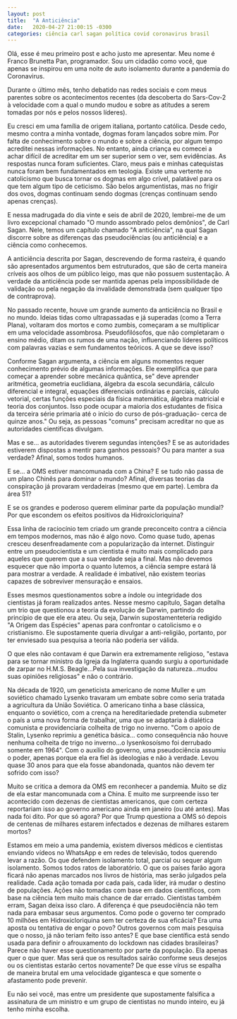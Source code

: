 ```yaml
---
layout: post
title:  "A Anticiência"
date:   2020-04-27 21:00:15 -0300
categories: ciência carl sagan política covid coronavirus brasil
---
```


Olá, esse é meu primeiro post e acho justo me apresentar. Meu nome é Franco Brunetta Pan, programador. Sou um cidadão como você, que apenas se inspirou em uma noite de auto isolamento durante a pandemia do Coronavirus.

Durante o último mês, tenho debatido nas redes sociais e com meus parentes sobre os acontecimentos recentes (da descoberta do Sars-Cov-2 à velocidade com a qual o mundo mudou e sobre as atitudes a serem tomadas por nós e pelos nossos líderes).

Eu cresci em uma família de origem italiana, portanto católica. Desde cedo, mesmo contra a minha vontade, dogmas foram lançados sobre mim. Por falta de conhecimento sobre o mundo e sobre a ciência, por algum tempo acreditei nessas informações. No entanto, ainda criança eu comecei a achar difícil de acreditar em um ser superior sem o ver, sem evidências. As respostas nunca foram suficientes. Claro, meus pais e minhas catequistas nunca foram bem fundamentados em teologia. Existe uma vertente no catolicismo que busca tornar os dogmas em algo crível, palatável para os que tem algum tipo de ceticismo. São belos argumentistas, mas no frigir dos ovos, dogmas continuam sendo dogmas (crenças continuam sendo apenas crenças).

E nessa madrugada do dia vinte e seis de abril de 2020, lembrei-me de um livro excepcional chamado "O mundo assombrado pelos demônios", de Carl Sagan. Nele, temos um capítulo chamado "A anticiência", na qual Sagan discorre sobre as diferenças das pseudociências (ou anticiência) e a ciência como conhecemos.

A anticiência descrita por Sagan, descrevendo de forma rasteira, é quando são apresentados argumentos bem estruturados, que são de certa maneira críveis aos olhos de um público leigo, mas que não possuem sustentação. A verdade da anticiência pode ser mantida apenas pela impossibilidade de validação ou pela negação da invalidade demonstrada (sem qualquer tipo de contraprova).

No passado recente, houve um grande aumento da anticiência no Brasil e no mundo. Ideias tidas como ultrapassadas e já superadas (como a Terra Plana), voltaram dos mortos e como zumbis, começaram a se multiplicar em uma velocidade assombrosa. Pseudofilósofos, que não completaram o ensino médio, ditam os rumos de uma nação, influenciando líderes políticos com palavras vazias e sem fundamentos teóricos. A que se deve isso?

Conforme Sagan argumenta, a ciência em alguns momentos requer conhecimento prévio de algumas informações. Ele exemplifica que para começar a aprender sobre mecânica quântica, se" deve aprender aritmética, geometria euclidiana, álgebra da escola secundária, cálculo diferencial e integral, equações diferenciais ordinárias e parciais, cálculo vetorial, certas funções especiais da física matemática, álgebra matricial e teoria dos conjuntos. Isso pode ocupar a maioria dos estudantes de física da terceira série primaria até o início do curso de pós-graduação- cerca de quinze anos." Ou seja, as pessoas "comuns" precisam acreditar no que as autoridades cientificas divulgam.

Mas e se... as autoridades tiverem segundas intenções? E se as autoridades estiverem dispostas a mentir para ganhos pessoais? Ou para manter a sua verdade? Afinal, somos todos humanos.

E se... a OMS estiver mancomunada com a China? E se tudo não passa de um plano Chinês para dominar o mundo? Afinal, diversas teorias da conspiração já provaram verdadeiras (mesmo que em parte). Lembra da área 51?

E se os grandes e poderoso querem eliminar parte da população mundial? Por que escondem os efeitos positivos da Hidroxicloriquina?

Essa linha de raciocínio tem criado um grande preconceito contra a ciência em tempos modernos, mas não é algo novo. Como quase tudo, apenas cresceu desenfreadamente com a popularização da internet. Distinguir entre um pseudocientista e um cientista é muito mais complicado para aqueles que querem que a sua verdade seja a final. Mas não devemos esquecer que não importa o quanto lutemos, a ciência sempre estará lá para mostrar a verdade. A realidade é imbatível, não existem teorias capazes de sobreviver mensuração e ensaios.

Esses mesmos questionamentos sobre a índole ou integridade dos cientistas já foram realizados antes. Nesse mesmo capítulo, Sagan detalha um trio que questionou a teoria da evolução de Darwin, partindo do princípio de que ele era ateu. Ou seja, Darwin supostamenteteria redigido "A Origem das Espécies" apenas para confrontar o catolicismo e o cristianismo. Ele supostamente queria divulgar a anti-religião, portanto, por ter enviesado sua pesquisa a teoria não poderia ser válida.

O que eles não contavam é que Darwin era extremamente religioso, "estava para se tornar ministro da Igreja da Inglaterra quando surgiu a oportunidade de zarpar no H.M.S. Beagle...Pela sua investigação da natureza...mudou suas opiniões religiosas" e não o contrário.

Na década de 1920, um geneticista americano de nome Muller e um soviético chamado Lysenko travaram um embate sobre como seria tratada a agricultura da União Soviética. O americano tinha a base clássica, enquanto o soviético, com a crença na hereditariedade pretendia submeter o país a uma nova forma de trabalhar, uma que se adaptaria à dialética comunista e providenciaria colheita de trigo no inverno. "Com o apoio de Stalin, Lysenko reprimiu a genética básica... como consequência não houve nenhuma colheita de trigo no inverno...o lysenkosoísmo foi derrubado somente em 1964". Com o auxílio do governo, uma pseudociência assumiu o poder, apenas porque ela era fiel às ideologias e não à verdade. Levou quase 30 anos para que ela fosse abandonada, quantos não devem ter sofrido com isso?

Muito se critica a demora da OMS em reconhecer a pandemia. Muito se diz de ela estar mancomunada com a China. E muito me surpreende isso ter acontecido com dezenas de cientistas americanos, que com certeza reportariam isso ao governo americano ainda em janeiro (ou até antes). Mas nada foi dito. Por que só agora? Por que Trump questiona a OMS só depois de centenas de milhares estarem infectados e dezenas de milhares estarem mortos?

Estamos em meio a uma pandemia, existem diversos médicos e cientistas enviando vídeos no WhatsApp e em redes de televisão, todos querendo levar a razão. Os que defendem isolamento total, parcial ou sequer algum isolamento. Somos todos ratos de laboratório. O que os países farão agora ficará não apenas marcados nos livros de história, mas serão julgados pela realidade. Cada ação tomada por cada país, cada líder, irá mudar o destino de populações. Ações não tomadas com base em dados científicos, com base na ciência tem muito mais chance de dar errado. Cientistas também erram, Sagan deixa isso claro. A diferença é que pseudociência não tem nada para embasar seus argumentos. Como pode o governo ter comprado 10 milhões em Hidroxicloriquina sem ter certeza de sua eficácia? Era uma aposta ou tentativa de engar o povo? Outros governos com mais pesquisa que o nosso, já não teriam feito isso antes? E que base científica está sendo usada para definir o afrouxamento do lockdown nas cidades brasileiras? Parece não haver esse questionamento por parte da população. Ela apenas quer o que quer. Mas será que os resultados sairão conforme seus desejos ou os cientistas estarão certos novamente? De que esse vírus se espalha de maneira brutal em uma velocidade gigantesca e que somente o afastamento pode prevenir.

Eu não sei você, mas entre um presidente que supostamente falsifica a assinatura de um ministro e um grupo de cientistas no mundo inteiro, eu já tenho minha escolha.